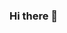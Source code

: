 ### Hi there 👋

<!--
**Ztryga/Ztryga** is a ✨ _special_ ✨ repository because its `README.md` (this file) appears on your GitHub profile.

Here are some ideas to get you started:

"We are so used to chaos that we just sing our way to destruction"
Life's great gift is a window into a world of reflections, to those who choose, to a universe perhaps.
You see, philosophy, critical thinking, are the most refined forms of the great fusion of our greatest rationalities with our greatest insanities. However, the thoughts, reflections and raw ideas come from those who dare from the beginning to question what they do not understand, or in some cases, why they understand. Perhaps.
It is also noted that the idea of ​​insanity has a fine line between the insanely crazy and dangerous, and the insane fruit of great imaginations, because in certain environments, if creativity and mind are too great, and in cases, greater than the space. They may finally escape, manifesting themselves in a chaotic and organized misunderstanding.
